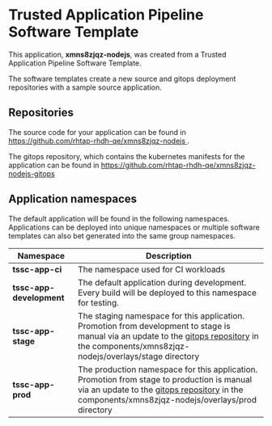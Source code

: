 # Trusted Application Pipeline Software Template

This application, **xmns8zjqz-nodejs**, was created from a Trusted Application Pipeline Software Template.

The software templates create a new source and gitops deployment repositories with a sample source application. 

## Repositories

The source code for your application can be found in [https://github.com/rhtap-rhdh-qe/xmns8zjqz-nodejs ](https://github.com/rhtap-rhdh-qe/xmns8zjqz-nodejs ).
 
The gitops repository, which contains the kubernetes manifests for the application can be found in 
[https://github.com/rhtap-rhdh-qe/xmns8zjqz-nodejs-gitops ](https://github.com/rhtap-rhdh-qe/xmns8zjqz-nodejs-gitops ) 

## Application namespaces 

The default application will be found in the following namespaces. Applications can be deployed into unique namespaces or multiple software templates can also bet generated into the same group namespaces.  

|  Namespace   |  Description   |  
| -------- | -------- |
| **tssc-app-ci** | The namespace used for CI workloads |
| **tssc-app-development** | The default application during development. Every build will be deployed to this namespace for testing. |
| **tssc-app-stage** | The staging namespace for this application. Promotion from development to stage is manual via an update to the [gitops repository](https://github.com/rhtap-rhdh-qe/xmns8zjqz-nodejs-gitops ) in the components/xmns8zjqz-nodejs/overlays/stage directory |
| **tssc-app-prod** | The production namespace for this application. Promotion from stage to production is manual via an update to the [gitops repository](https://github.com/rhtap-rhdh-qe/xmns8zjqz-nodejs-gitops ) in the components/xmns8zjqz-nodejs/overlays/prod directory |